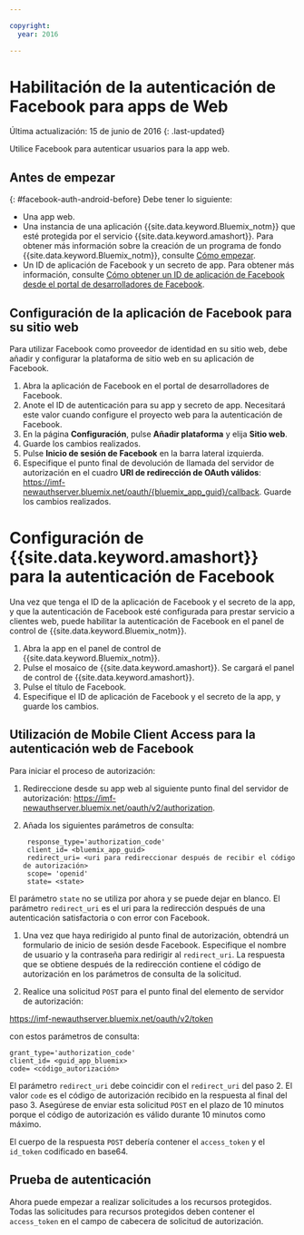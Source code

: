 ```yaml
---

copyright:
  year: 2016

---
```


# Habilitación de la autenticación de Facebook para apps de Web

Última actualización: 15 de junio de 2016
{: .last-updated}

Utilice Facebook para autenticar usuarios para la app web.

## Antes de empezar
{: #facebook-auth-android-before}
Debe tener lo siguiente:
* Una app web.  
* Una instancia de una aplicación {{site.data.keyword.Bluemix_notm}} que esté protegida por el servicio {{site.data.keyword.amashort}}. Para obtener más información sobre la creación de un programa de fondo {{site.data.keyword.Bluemix_notm}}, consulte [Cómo empezar](index.html).
* Un ID de aplicación de Facebook y un secreto de app. Para obtener más información, consulte [Cómo obtener un ID de aplicación de Facebook desde el portal de desarrolladores de Facebook](https://console.{DomainName}/docs/services/mobileaccess/facebook-auth-overview.html#facebook-appID).


## Configuración de la aplicación de Facebook para su sitio web
Para utilizar Facebook como proveedor de identidad en su sitio web, debe añadir y configurar la plataforma de sitio web en su aplicación de Facebook.

1. Abra la aplicación de Facebook en el portal de desarrolladores de Facebook.
1. Anote el ID de autenticación para su app y secreto de app. Necesitará este valor cuando configure el proyecto web para la autenticación de Facebook.
1. En la página **Configuración**, pulse **Añadir plataforma** y elija **Sitio web**.
1. Guarde los cambios realizados.
1. Pulse **Inicio de sesión de Facebook** en la barra lateral izquierda.
1. Especifique el punto final de devolución de llamada del servidor de autorización en el cuadro **URI de redirección de OAuth válidos**: https://imf-newauthserver.bluemix.net/oauth/{bluemix_app_guid}/callback. Guarde los cambios realizados.




# Configuración de {{site.data.keyword.amashort}} para la autenticación de Facebook
Una vez que tenga el ID de la aplicación de Facebook y el secreto de la app, y que la autenticación de Facebook esté configurada para prestar servicio a clientes web, puede habilitar la autenticación de Facebook en el panel de control de {{site.data.keyword.Bluemix_notm}}.

1. Abra la app en el panel de control de {{site.data.keyword.Bluemix_notm}}.
1. Pulse el mosaico de {{site.data.keyword.amashort}}. Se cargará el panel de control de {{site.data.keyword.amashort}}.
1. Pulse el título de Facebook.
1. Especifique el ID de aplicación de Facebook y el secreto de la app, y guarde los cambios.




## Utilización de Mobile Client Access para la autenticación web de Facebook

Para iniciar el proceso de autorización:

1. Redireccione desde su app web al siguiente punto final del servidor de autorización:  https://imf-newauthserver.bluemix.net/oauth/v2/authorization.

1. Añada los siguientes parámetros de consulta:
   ```
    response_type='authorization_code'
    client_id= <bluemix_app_guid>
    redirect_uri= <uri para redireccionar después de recibir el código de autorización>
    scope= 'openid'
    state= <state>
    ```


  El parámetro `state` no se utiliza por ahora y se puede dejar en blanco.
  El parámetro `redirect_uri` es el uri para la redirección después de una autenticación satisfactoria o con error con Facebook.

1. Una vez que haya redirigido al punto final de autorización, obtendrá un formulario de inicio de sesión desde Facebook. Especifique el nombre de usuario y la contraseña para redirigir al `redirect_uri`.
   La respuesta que se obtiene después de la redirección contiene el código de autorización en los parámetros de consulta de la solicitud.

1. Realice una solicitud `POST` para el punto final del elemento de servidor de autorización:

  https://imf-newauthserver.bluemix.net/oauth/v2/token

  con estos parámetros de consulta:
  ```
  grant_type='authorization_code'
  client_id= <guid_app_bluemix>
  code= <código_autorización>
  ```
El parámetro `redirect_uri` debe coincidir con el `redirect_uri` del paso 2.
El valor `code` es el código de autorización recibido en la respuesta al final del paso 3.
Asegúrese de enviar esta solicitud `POST` en el plazo de 10 minutos porque el código de autorización es válido durante 10 minutos como máximo.

  El cuerpo de la respuesta `POST` debería contener el `access_token` y el `id_token` codificado en base64.

## Prueba de autenticación
Ahora puede empezar a realizar solicitudes a los recursos protegidos.
Todas las solicitudes para recursos protegidos deben contener el `access_token` en el campo de cabecera de solicitud de autorización.


